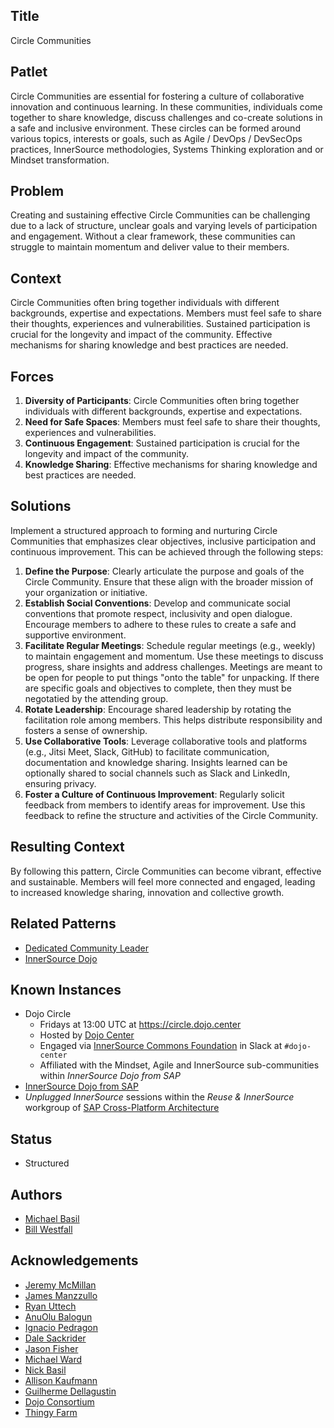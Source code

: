 ## Title

Circle Communities

## Patlet

Circle Communities are essential for fostering a culture of collaborative innovation and continuous learning.  In these communities, individuals come together to share knowledge, discuss challenges and co-create solutions in a safe and inclusive environment.  These circles can be formed around various topics, interests or goals, such as Agile / DevOps / DevSecOps practices, InnerSource methodologies, Systems Thinking exploration and or Mindset transformation.

## Problem

Creating and sustaining effective Circle Communities can be challenging due to a lack of structure, unclear goals and varying levels of participation and engagement.  Without a clear framework, these communities can struggle to maintain momentum and deliver value to their members.

## Context

Circle Communities often bring together individuals with different backgrounds, expertise and expectations.  Members must feel safe to share their thoughts, experiences and vulnerabilities.  Sustained participation is crucial for the longevity and impact of the community.  Effective mechanisms for sharing knowledge and best practices are needed.

## Forces

1. **Diversity of Participants**: Circle Communities often bring together individuals with different backgrounds, expertise and expectations.
1. **Need for Safe Spaces**: Members must feel safe to share their thoughts, experiences and vulnerabilities.
1. **Continuous Engagement**: Sustained participation is crucial for the longevity and impact of the community.
1. **Knowledge Sharing**: Effective mechanisms for sharing knowledge and best practices are needed.

## Solutions

Implement a structured approach to forming and nurturing Circle Communities that emphasizes clear objectives, inclusive participation and continuous improvement.  This can be achieved through the following steps:

1. **Define the Purpose**: Clearly articulate the purpose and goals of the Circle Community.  Ensure that these align with the broader mission of your organization or initiative.
1. **Establish Social Conventions**: Develop and communicate social conventions that promote respect, inclusivity and open dialogue.  Encourage members to adhere to these rules to create a safe and supportive environment.
1. **Facilitate Regular Meetings**: Schedule regular meetings (e.g., weekly) to maintain engagement and momentum.  Use these meetings to discuss progress, share insights and address challenges.  Meetings are meant to be open for people to put things "onto the table" for unpacking.  If there are specific goals and objectives to complete, then they must be negotatied by the attending group.
1. **Rotate Leadership**: Encourage shared leadership by rotating the facilitation role among members.  This helps distribute responsibility and fosters a sense of ownership.
1. **Use Collaborative Tools**: Leverage collaborative tools and platforms (e.g., Jitsi Meet, Slack, GitHub) to facilitate communication, documentation and knowledge sharing.  Insights learned can be optionally shared to social channels such as Slack and LinkedIn, ensuring privacy.
1. **Foster a Culture of Continuous Improvement**: Regularly solicit feedback from members to identify areas for improvement. Use this feedback to refine the structure and activities of the Circle Community.

## Resulting Context

By following this pattern, Circle Communities can become vibrant, effective and sustainable.  Members will feel more connected and engaged, leading to increased knowledge sharing, innovation and collective growth.

## Related Patterns

* [Dedicated Community Leader](https://patterns.innersourcecommons.org/p/dedicated-community-leader)
* [InnerSource Dojo](https://patterns.innersourcecommons.org/p/innersource-dojo)

## Known Instances

* Dojo Circle
  * Fridays at 13:00 UTC at https://circle.dojo.center
  * Hosted by [Dojo Center](https://dojo.center)
  * Engaged via [InnerSource Commons Foundation](https://innersourcecommons.org) in Slack at ```#dojo-center```
  * Affiliated with the Mindset, Agile and InnerSource sub-communities within _InnerSource Dojo from SAP_
* [InnerSource Dojo from SAP](https://www.youtube.com/watch?v=fXoVm5iTSCc)
* _Unplugged InnerSource_ sessions within the _Reuse & InnerSource_ workgroup of [SAP Cross-Platform Architecture](https://community.sap.com/t5/technology-blogs-by-sap/cross-product-architecture-embracing-conway-s-law-for-better-software/ba-p/13648600)

## Status

* Structured

## Authors

* [Michael Basil](https://www.linkedin.com/in/michaelrbasil)
* [Bill Westfall](https://www.linkedin.com/in/bill-westfall-3268494)

## Acknowledgements

* [Jeremy McMillan](https://www.linkedin.com/in/jeremymcm)
* [James Manzzullo](https://www.linkedin.com/in/jimmanzzullo)
* [Ryan Uttech](https://www.linkedin.com/in/ryanuttech)
* [AnuOlu Balogun](https://www.linkedin.com/in/anuolu)
* [Ignacio Pedragon](https://www.linkedin.com/in/ignaciopedregon)
* [Dale Sackrider](https://www.linkedin.com/in/sackrider)
* [Jason Fisher](https://www.linkedin.com/in/jasonrfisher)
* [Michael Ward](https://www.linkedin.com/in/michaelwardqa)
* [Nick Basil](https://www.linkedin.com/in/nick-basil)
* [Allison Kaufmann](https://www.linkedin.com/in/allisonkaufmann29)
* [Guilherme Dellagustin](https://www.linkedin.com/in/dellagustin)
* [Dojo Consortium](https://dojoconsortium.org)
* [Thingy Farm](https://thingyfarm.com/)
